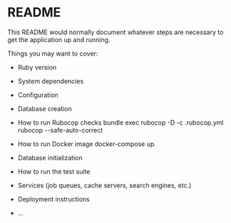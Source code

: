 # README

This README would normally document whatever steps are necessary to get the
application up and running.

Things you may want to cover:

* Ruby version

* System dependencies

* Configuration

* Database creation

* How to run Rubocop checks
    bundle exec rubocop -D -c .rubocop.yml
    rubocop --safe-auto-correct
  
* How to run Docker image
    docker-compose up

* Database initialization

* How to run the test suite

* Services (job queues, cache servers, search engines, etc.)

* Deployment instructions

* ...
